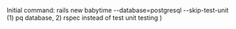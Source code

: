 Initial command: 
  rails new babytime  --database=postgresql --skip-test-unit  (1) pq database, 2) rspec instead of test unit testing )